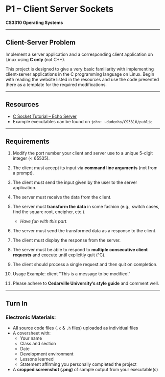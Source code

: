 # P1 – Client Server Sockets  
**CS3310 Operating Systems**

---

## Client-Server Problem

Implement a server application and a corresponding client application on Linux using **C only** (not C++).

This project is designed to give a very basic familiarity with implementing client-server applications in the C programming language on Linux. Begin with reading the website listed in the resources and use the code presented there as a template for the required modifications.

---

## Resources

- [C Socket Tutorial – Echo Server](https://vcansimplify.wordpress.com/2013/03/14/c-socket-tutorial-echo-server/)  
- Example executables can be found on `john: ~dudenho/CS3310/public`

---

## Requirements

1. Modify the port number your client and server use to a unique 5-digit integer (< 65535).  
2. The client must accept its input via **command line arguments** (not from a prompt).  
3. The client must send the input given by the user to the server application.  
4. The server must receive the data from the client.  
5. The server must **transform the data** in some fashion (e.g., switch cases, find the square root, encipher, etc.).  
   - *Have fun with this part.*  
6. The server must send the transformed data as a response to the client.  
7. The client must display the response from the server.  
8. The server must be able to respond to **multiple consecutive client requests** and execute until explicitly quit (^C).  
9. The client should process a single request and then quit on completion.  
10. Usage Example: client "This is a message to be modified."

10. Please adhere to **Cedarville University’s style guide** and comment well.

---

## Turn In

### Electronic Materials:
- All source code files (`.c` & `.h` files) uploaded as individual files  
- A coversheet with:
  - Your name  
  - Class and section  
  - Date  
  - Development environment  
  - Lessons learned  
  - Statement affirming you personally completed the project  
- A **cropped screenshot (.png)** of sample output from your executable(s)